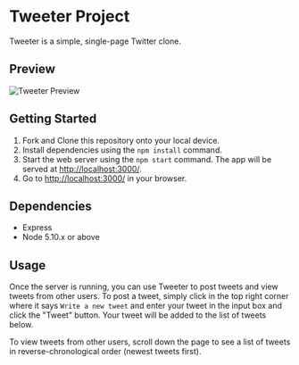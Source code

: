 # Tweeter Project

Tweeter is a simple, single-page Twitter clone.

## Preview

![Tweeter Preview](./docs/preview.gif)

## Getting Started

1. Fork and Clone this repository onto your local device.
2. Install dependencies using the `npm install` command.
3. Start the web server using the `npm start` command. The app will be served at <http://localhost:3000/>.
4. Go to <http://localhost:3000/> in your browser.

## Dependencies

- Express
- Node 5.10.x or above

## Usage

Once the server is running, you can use Tweeter to post tweets and view tweets from other users. To post a tweet, simply click in the top right corner where it says `Write a new tweet` and enter your tweet in the input box and click the "Tweet" button. Your tweet will be added to the list of tweets below.

To view tweets from other users, scroll down the page to see a list of tweets in reverse-chronological order (newest tweets first).
